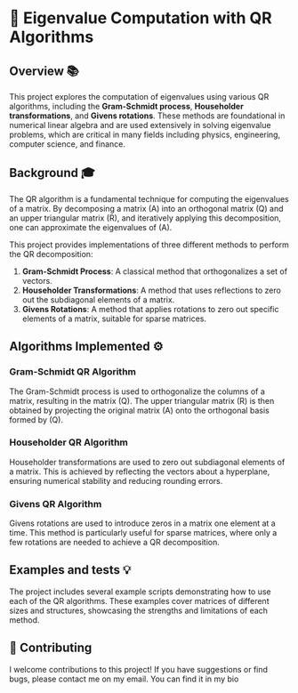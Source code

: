 # 🧠 Eigenvalue Computation with QR Algorithms

## Overview 📚

This project explores the computation of eigenvalues using various QR algorithms, including the **Gram-Schmidt process**, **Householder transformations**, and **Givens rotations**. These methods are foundational in numerical linear algebra and are used extensively in solving eigenvalue problems, which are critical in many fields including physics, engineering, computer science, and finance.

## Background 🎓

The QR algorithm is a fundamental technique for computing the eigenvalues of a matrix. By decomposing a matrix \(A\) into an orthogonal matrix \(Q\) and an upper triangular matrix \(R\), and iteratively applying this decomposition, one can approximate the eigenvalues of \(A\).

This project provides implementations of three different methods to perform the QR decomposition:

1. **Gram-Schmidt Process**: A classical method that orthogonalizes a set of vectors.
2. **Householder Transformations**: A method that uses reflections to zero out the subdiagonal elements of a matrix.
3. **Givens Rotations**: A method that applies rotations to zero out specific elements of a matrix, suitable for sparse matrices.

## Algorithms Implemented ⚙️

### Gram-Schmidt QR Algorithm

The Gram-Schmidt process is used to orthogonalize the columns of a matrix, resulting in the matrix \(Q\). The upper triangular matrix \(R\) is then obtained by projecting the original matrix \(A\) onto the orthogonal basis formed by \(Q\).

### Householder QR Algorithm

Householder transformations are used to zero out subdiagonal elements of a matrix. This is achieved by reflecting the vectors about a hyperplane, ensuring numerical stability and reducing rounding errors.

### Givens QR Algorithm

Givens rotations are used to introduce zeros in a matrix one element at a time. This method is particularly useful for sparse matrices, where only a few rotations are needed to achieve a QR decomposition.

## Examples and tests 💡
The project includes several example scripts demonstrating how to use each of the QR algorithms. These examples cover matrices of different sizes and structures, showcasing the strengths and limitations of each method.

## 🤝 Contributing

I welcome contributions to this project! If you have suggestions or find bugs, please contact me on my email. You can find it in my bio